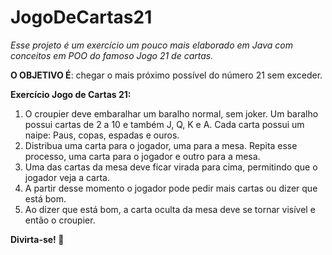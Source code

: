 # JogoDeCartas21
 
*Esse projeto é um exercício um pouco mais elaborado em Java com conceitos em POO do famoso Jogo 21 de cartas.*

**O OBJETIVO É**: chegar o mais próximo possível do número 21 sem exceder. 

**Exercício Jogo de Cartas 21:**

1. O croupier deve embaralhar um baralho normal, sem joker. Um baralho possui cartas de 2 a 10 e também J, Q, K e A. Cada carta possui um naipe: Paus, copas, espadas e ouros.
2. Distribua uma carta para o jogador, uma para a mesa. Repita esse processo, uma carta para o jogador e outro para a mesa.
3. Uma das cartas da mesa deve ficar virada para cima, permitindo que o jogador veja a carta.
4. A partir desse momento o jogador pode pedir mais cartas ou dizer que está bom.
5. Ao dizer que está bom, a carta oculta da mesa deve se tornar visível e então o croupier.

**Divirta-se! 🥳**

